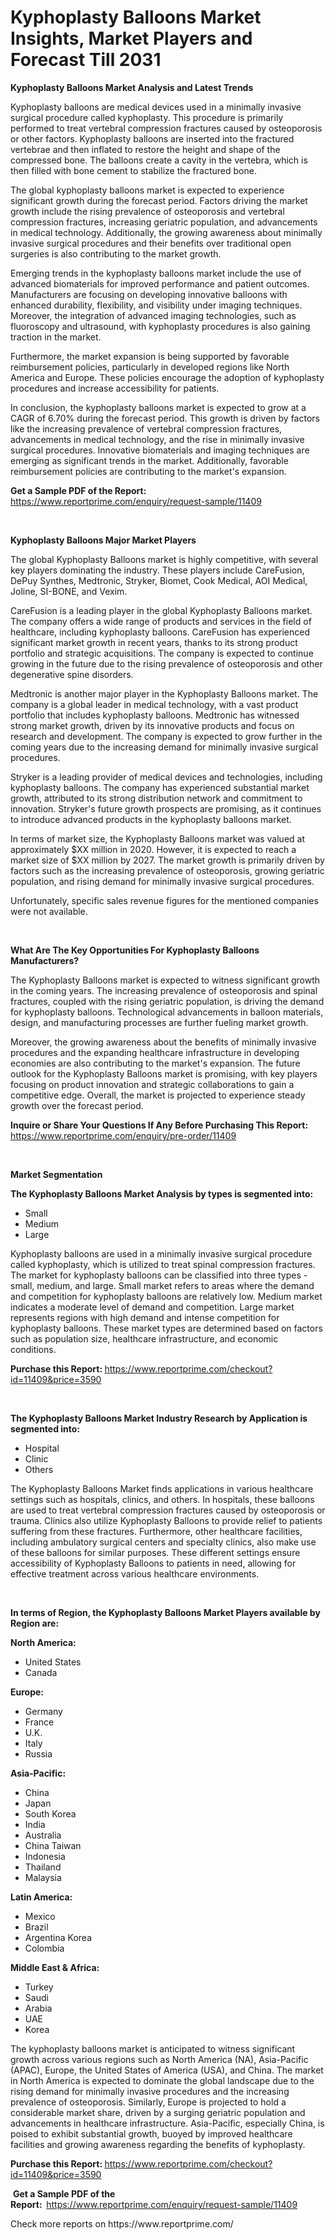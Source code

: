 <p><h1>Kyphoplasty Balloons Market Insights, Market Players and Forecast Till 2031</h1></p><p><strong>Kyphoplasty Balloons Market Analysis and Latest Trends</strong></p>
<p><p>Kyphoplasty balloons are medical devices used in a minimally invasive surgical procedure called kyphoplasty. This procedure is primarily performed to treat vertebral compression fractures caused by osteoporosis or other factors. Kyphoplasty balloons are inserted into the fractured vertebrae and then inflated to restore the height and shape of the compressed bone. The balloons create a cavity in the vertebra, which is then filled with bone cement to stabilize the fractured bone.</p><p>The global kyphoplasty balloons market is expected to experience significant growth during the forecast period. Factors driving the market growth include the rising prevalence of osteoporosis and vertebral compression fractures, increasing geriatric population, and advancements in medical technology. Additionally, the growing awareness about minimally invasive surgical procedures and their benefits over traditional open surgeries is also contributing to the market growth.</p><p>Emerging trends in the kyphoplasty balloons market include the use of advanced biomaterials for improved performance and patient outcomes. Manufacturers are focusing on developing innovative balloons with enhanced durability, flexibility, and visibility under imaging techniques. Moreover, the integration of advanced imaging technologies, such as fluoroscopy and ultrasound, with kyphoplasty procedures is also gaining traction in the market.</p><p>Furthermore, the market expansion is being supported by favorable reimbursement policies, particularly in developed regions like North America and Europe. These policies encourage the adoption of kyphoplasty procedures and increase accessibility for patients.</p><p>In conclusion, the kyphoplasty balloons market is expected to grow at a CAGR of 6.70% during the forecast period. This growth is driven by factors like the increasing prevalence of vertebral compression fractures, advancements in medical technology, and the rise in minimally invasive surgical procedures. Innovative biomaterials and imaging techniques are emerging as significant trends in the market. Additionally, favorable reimbursement policies are contributing to the market's expansion.</p></p>
<p><strong>Get a Sample PDF of the Report:&nbsp;</strong> <a href="https://www.reportprime.com/enquiry/request-sample/11409">https://www.reportprime.com/enquiry/request-sample/11409</a></p>
<p>&nbsp;</p>
<p><strong>Kyphoplasty Balloons Major Market Players</strong></p>
<p><p>The global Kyphoplasty Balloons market is highly competitive, with several key players dominating the industry. These players include CareFusion, DePuy Synthes, Medtronic, Stryker, Biomet, Cook Medical, AOI Medical, Joline, SI-BONE, and Vexim.</p><p>CareFusion is a leading player in the global Kyphoplasty Balloons market. The company offers a wide range of products and services in the field of healthcare, including kyphoplasty balloons. CareFusion has experienced significant market growth in recent years, thanks to its strong product portfolio and strategic acquisitions. The company is expected to continue growing in the future due to the rising prevalence of osteoporosis and other degenerative spine disorders.</p><p>Medtronic is another major player in the Kyphoplasty Balloons market. The company is a global leader in medical technology, with a vast product portfolio that includes kyphoplasty balloons. Medtronic has witnessed strong market growth, driven by its innovative products and focus on research and development. The company is expected to grow further in the coming years due to the increasing demand for minimally invasive surgical procedures.</p><p>Stryker is a leading provider of medical devices and technologies, including kyphoplasty balloons. The company has experienced substantial market growth, attributed to its strong distribution network and commitment to innovation. Stryker's future growth prospects are promising, as it continues to introduce advanced products in the kyphoplasty balloons market.</p><p>In terms of market size, the Kyphoplasty Balloons market was valued at approximately $XX million in 2020. However, it is expected to reach a market size of $XX million by 2027. The market growth is primarily driven by factors such as the increasing prevalence of osteoporosis, growing geriatric population, and rising demand for minimally invasive surgical procedures.</p><p>Unfortunately, specific sales revenue figures for the mentioned companies were not available.</p></p>
<p>&nbsp;</p>
<p><strong>What Are The Key Opportunities For Kyphoplasty Balloons Manufacturers?</strong></p>
<p><p>The Kyphoplasty Balloons market is expected to witness significant growth in the coming years. The increasing prevalence of osteoporosis and spinal fractures, coupled with the rising geriatric population, is driving the demand for kyphoplasty balloons. Technological advancements in balloon materials, design, and manufacturing processes are further fueling market growth.</p><p>Moreover, the growing awareness about the benefits of minimally invasive procedures and the expanding healthcare infrastructure in developing economies are also contributing to the market's expansion. The future outlook for the Kyphoplasty Balloons market is promising, with key players focusing on product innovation and strategic collaborations to gain a competitive edge. Overall, the market is projected to experience steady growth over the forecast period.</p></p>
<p><strong>Inquire or Share Your Questions If Any Before Purchasing This Report:</strong> <a href="https://www.reportprime.com/enquiry/pre-order/11409">https://www.reportprime.com/enquiry/pre-order/11409</a></p>
<p>&nbsp;</p>
<p><strong>Market Segmentation</strong></p>
<p><strong>The Kyphoplasty Balloons Market Analysis by types is segmented into:</strong></p>
<p><ul><li>Small</li><li>Medium</li><li>Large</li></ul></p>
<p><p>Kyphoplasty balloons are used in a minimally invasive surgical procedure called kyphoplasty, which is utilized to treat spinal compression fractures. The market for kyphoplasty balloons can be classified into three types - small, medium, and large. Small market refers to areas where the demand and competition for kyphoplasty balloons are relatively low. Medium market indicates a moderate level of demand and competition. Large market represents regions with high demand and intense competition for kyphoplasty balloons. These market types are determined based on factors such as population size, healthcare infrastructure, and economic conditions.</p></p>
<p><strong>Purchase this Report:&nbsp;</strong><a href="https://www.reportprime.com/checkout?id=11409&price=3590">https://www.reportprime.com/checkout?id=11409&price=3590</a></p>
<p>&nbsp;</p>
<p><strong>The Kyphoplasty Balloons Market Industry Research by Application is segmented into:</strong></p>
<p><ul><li>Hospital</li><li>Clinic</li><li>Others</li></ul></p>
<p><p>The Kyphoplasty Balloons Market finds applications in various healthcare settings such as hospitals, clinics, and others. In hospitals, these balloons are used to treat vertebral compression fractures caused by osteoporosis or trauma. Clinics also utilize Kyphoplasty Balloons to provide relief to patients suffering from these fractures. Furthermore, other healthcare facilities, including ambulatory surgical centers and specialty clinics, also make use of these balloons for similar purposes. These different settings ensure accessibility of Kyphoplasty Balloons to patients in need, allowing for effective treatment across various healthcare environments.</p></p>
<p>&nbsp;</p>
<p><strong>In terms of Region, the Kyphoplasty Balloons Market Players available by Region are:</strong></p>
<p>
    <p> <strong> North America: </strong>
        <ul>
            <li>United States</li>
            <li>Canada</li>
        </ul>
        </p> 
    <p> <strong> Europe: </strong>
        <ul>
            <li>Germany</li>
            <li>France</li>
            <li>U.K.</li>
            <li>Italy</li>
            <li>Russia</li>
        </ul>
        </p> 
    <p> <strong> Asia-Pacific: </strong>
        <ul>
            <li>China</li>
            <li>Japan</li>
            <li>South Korea</li>
            <li>India</li>
            <li>Australia</li>
            <li>China Taiwan</li>
            <li>Indonesia</li>
            <li>Thailand</li>
            <li>Malaysia</li>
        </ul>
        </p> 
    <p> <strong> Latin America: </strong>
        <ul>
            <li>Mexico</li>
            <li>Brazil</li>
            <li>Argentina Korea</li>
            <li>Colombia</li>
        </ul>
        </p> 
    <p> <strong> Middle East & Africa: </strong>
        <ul>
            <li>Turkey</li>
            <li>Saudi</li>
            <li>Arabia</li>
            <li>UAE</li>
            <li>Korea</li>
        </ul>
    </p>
    </p>
<p><p>The kyphoplasty balloons market is anticipated to witness significant growth across various regions such as North America (NA), Asia-Pacific (APAC), Europe, the United States of America (USA), and China. The market in North America is expected to dominate the global landscape due to the rising demand for minimally invasive procedures and the increasing prevalence of osteoporosis. Similarly, Europe is projected to hold a considerable market share, driven by a surging geriatric population and advancements in healthcare infrastructure. Asia-Pacific, especially China, is poised to exhibit substantial growth, buoyed by improved healthcare facilities and growing awareness regarding the benefits of kyphoplasty.</p></p>
<p><strong>Purchase this Report: </strong><a href="https://www.reportprime.com/checkout?id=11409&price=3590">https://www.reportprime.com/checkout?id=11409&price=3590</a></p>
<p>&nbsp;<strong>Get a Sample PDF of the Report:&nbsp;&nbsp;</strong><a href="https://www.reportprime.com/enquiry/request-sample/11409">https://www.reportprime.com/enquiry/request-sample/11409</a></p>
<p><strong></strong></p>
<p>Check more reports on https://www.reportprime.com/</p>